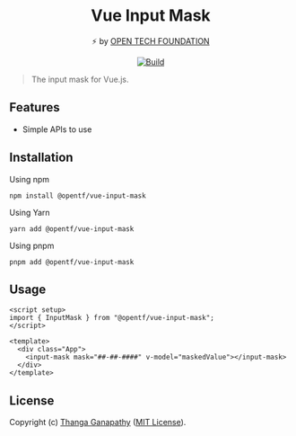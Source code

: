 <div align="center">

# Vue Input Mask

⚡ by [OPEN TECH FOUNDATION](https://open-tech-foundation.pages.dev/)

[![Build](https://github.com/open-tech-foundation/vue-input-mask/actions/workflows/build.yml/badge.svg)](https://github.com/open-tech-foundation/vue-input-mask/actions/workflows/build.yml)

</div>

> The input mask for Vue.js.

## Features

- Simple APIs to use

## Installation

Using npm

```shell
npm install @opentf/vue-input-mask
```

Using Yarn

```shell
yarn add @opentf/vue-input-mask
```

Using pnpm

```shell
pnpm add @opentf/vue-input-mask
```

## Usage

```vue
<script setup>
import { InputMask } from "@opentf/vue-input-mask";
</script>

<template>
  <div class="App">
    <input-mask mask="##-##-####" v-model="maskedValue"></input-mask>
  </div>
</template>
```

## License

Copyright (c) [Thanga Ganapathy](https://github.com/Thanga-Ganapathy) ([MIT License](./LICENSE)).
